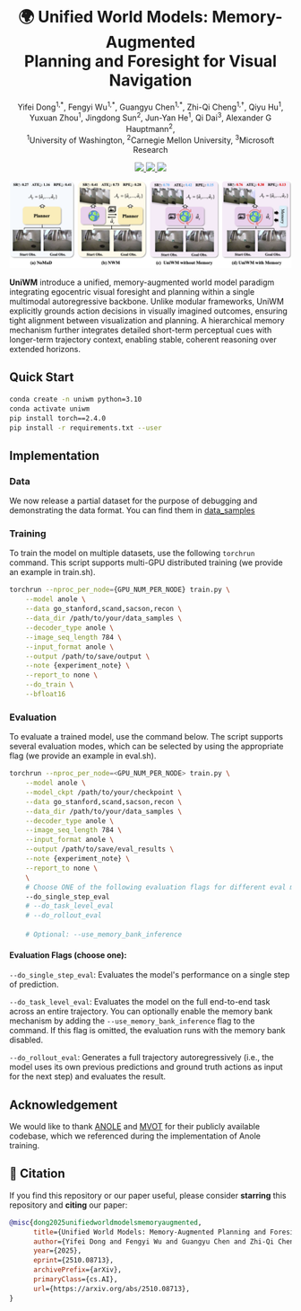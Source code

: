 <br>
<p align="center">

<h1 align="center"><strong>🌍 Unified World Models: Memory-Augmented<br>Planning and Foresight for Visual Navigation</strong></h1>
  <p align="center"><span><a href=""></a></span>
              <a>Yifei Dong<sup>1,*</sup>,</a>
              <a>Fengyi Wu<sup>1,*</sup>,</a>
             <a>Guangyu Chen<sup>1,*</sup>,</a>
              <a>Zhi-Qi Cheng<sup>1,†</sup>,</a>
              <a>Qiyu Hu<sup>1</sup>,</a>
              <a>Yuxuan Zhou<sup>1</sup>,</a>
              <a>Jingdong Sun<sup>2</sup>,</a>
              <a>Jun-Yan He<sup>1</sup>,</a>
              <a>Qi Dai<sup>3</sup>,</a>
              <a>Alexander G Hauptmann<sup>2</sup>,</a>
    <br>
    <sup>1</sup>University of Washington, <sup>2</sup>Carnegie Mellon University, <sup>3</sup>Microsoft Research<br>   
  </p>
    
<p align="center">
  <a href="https://arxiv.org/abs/2510.08713" target="_blank">
    <img src="https://img.shields.io/badge/ArXiv-2510.08713-red">
  </a>
  <a href="https://github.com/F1y1113/UniWM" target="_blank">
    <img src="https://img.shields.io/badge/Project-UniWM-blue">
  </a>
<a href="https://github.com/F1y1113/UniWM" target="_blank">
    <img src="https://img.shields.io/badge/License-MIT-green">
</a>
</p>

<p align="center">
  <img src="assists/comparison.png" alt="task" width="660"/>
</p>

**UniWM** introduce a unified, memory-augmented world model paradigm integrating egocentric visual foresight and planning within a single multimodal autoregressive backbone. Unlike modular frameworks, UniWM explicitly grounds action decisions in visually imagined outcomes, ensuring tight alignment between visualization and planning. A hierarchical memory mechanism further integrates detailed short-term perceptual cues with longer-term trajectory context, enabling stable, coherent reasoning over extended horizons.

## Quick Start

```bash
conda create -n uniwm python=3.10
conda activate uniwm
pip install torch==2.4.0
pip install -r requirements.txt --user
```

## Implementation

### Data

We now release a partial dataset for the purpose of debugging and demonstrating the data format. You can find them in [data_samples](data_samples/)

### Training

To train the model on multiple datasets, use the following `torchrun` command. This script supports multi-GPU distributed training (we provide an example in train.sh).

```bash
torchrun --nproc_per_node={GPU_NUM_PER_NODE} train.py \
    --model anole \
    --data go_stanford,scand,sacson,recon \
    --data_dir /path/to/your/data_samples \
    --decoder_type anole \
    --image_seq_length 784 \
    --input_format anole \
    --output /path/to/save/output \
    --note {experiment_note} \
    --report_to none \
    --do_train \
    --bfloat16
```

### Evaluation

To evaluate a trained model, use the command below. The script supports several evaluation modes, which can be selected by using the appropriate flag (we provide an example in eval.sh).

``` bash
torchrun --nproc_per_node=<GPU_NUM_PER_NODE> train.py \
    --model anole \
    --model_ckpt /path/to/your/checkpoint \
    --data go_stanford,scand,sacson,recon \
    --data_dir /path/to/your/data_samples \
    --decoder_type anole \
    --image_seq_length 784 \
    --input_format anole \
    --output /path/to/save/eval_results \
    --note {experiment_note} \
    --report_to none \
    \
    # Choose ONE of the following evaluation flags for different eval mode:
    --do_single_step_eval
    # --do_task_level_eval
    # --do_rollout_eval

    # Optional: --use_memory_bank_inference
```
#### Evaluation Flags (choose one):

`--do_single_step_eval`: Evaluates the model's performance on a single step of prediction.

`--do_task_level_eval`: Evaluates the model on the full end-to-end task across an entire trajectory. You can optionally enable the memory bank mechanism by adding the `--use_memory_bank_inference` flag to the command. If this flag is omitted, the evaluation runs with the memory bank disabled.

`--do_rollout_eval`: Generates a full trajectory autoregressively (i.e., the model uses its own previous predictions and ground truth actions as input for the next step) and evaluates the result.


## Acknowledgement

We would like to thank [ANOLE](https://arxiv.org/abs/2407.06135) and [MVOT](https://arxiv.org/abs/2501.07542) for their publicly available codebase, which we referenced during the implementation of Anole training.

## 🌟 Citation

If you find this repository or our paper useful, please consider **starring** this repository and **citing** our paper:
```bibtex
@misc{dong2025unifiedworldmodelsmemoryaugmented,
      title={Unified World Models: Memory-Augmented Planning and Foresight for Visual Navigation}, 
      author={Yifei Dong and Fengyi Wu and Guangyu Chen and Zhi-Qi Cheng and Qiyu Hu and Yuxuan Zhou and Jingdong Sun and Jun-Yan He and Qi Dai and Alexander G Hauptmann},
      year={2025},
      eprint={2510.08713},
      archivePrefix={arXiv},
      primaryClass={cs.AI},
      url={https://arxiv.org/abs/2510.08713}, 
}
```
